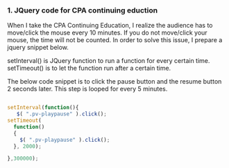 ### 1. JQuery code for CPA continuing eduction

When I take the CPA Continuing Education, I realize the audience has to move/click the mouse every 10 minutes. If you do not move/click your mouse, the time will not be counted. In order to solve this issue, I prepare a jquery snippet below.

setInterval() is JQuery function to run a function for every certain time.
setTimeout() is to let the function run after a certain time. 

The below code snippet is to click the pause button and the resume button 2 seconds later. This step is looped for every 5 minutes.

```js

setInterval(function(){
   $( ".pv-playpause" ).click();
setTimeout(
  function() 
  {
    $( ".pv-playpause" ).click();
  }, 2000);

},300000);

```

